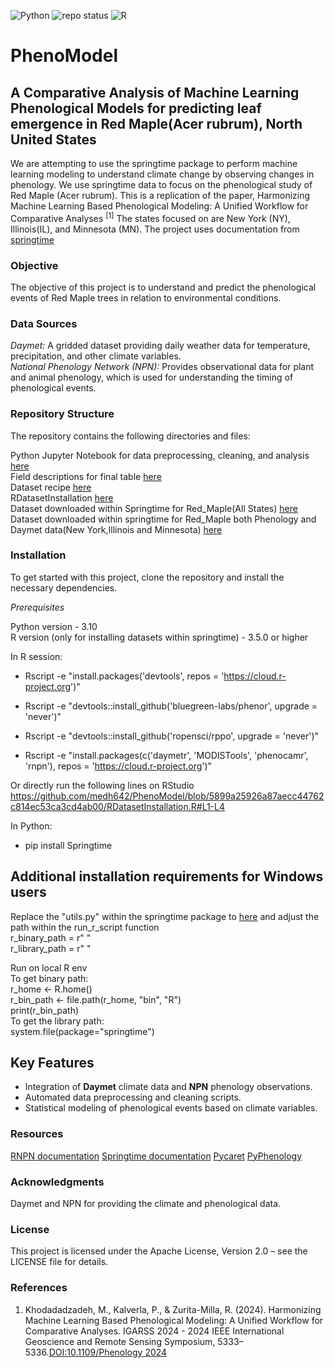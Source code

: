 ![Python](https://img.shields.io/badge/Python-3.10.16-blue?logo=python) ![repo status](https://www.repostatus.org/badges/latest/active.svg)
![R](https://img.shields.io/badge/R-4.4.2-blue?logo=R)

# PhenoModel
## A Comparative Analysis of Machine Learning Phenological Models for predicting leaf emergence in Red Maple(Acer rubrum), North United States
We are attempting to use the springtime package to perform machine learning modeling to understand climate change by observing changes in phenology. We use springtime data to focus on the phenological study of Red Maple (Acer rubrum). This is a replication of the paper, Harmonizing Machine Learning Based Phenological Modeling: A Unified Workflow for Comparative Analyses <sup>[1]</sup>  The states focused on are New York (NY), Illinois(IL), and Minnesota (MN). The project uses documentation from [springtime](https://springtime.readthedocs.io/en/latest/installation/)

### Objective 
The objective of this project is to understand and predict the phenological events of Red Maple trees in relation to environmental conditions.

### Data Sources
*Daymet:* A gridded dataset providing daily weather data for temperature, precipitation, and other climate variables.</br>
*National Phenology Network (NPN):* Provides observational data for plant and animal phenology, which is used for understanding the timing of phenological events.

### Repository Structure
The repository contains the following directories and files:  

Python Jupyter Notebook for data preprocessing, cleaning, and analysis [here](https://github.com/medh642/PhenoModel/blob/main/MLmodel.ipynb) </br>
Field descriptions for final table [here](https://github.com/medh642/PhenoModel/blob/main/ColumnsDescription.pdf)  </br>
Dataset recipe [here](https://github.com/medh642/PhenoModel/blob/main/recip.yaml) </br>
RDatasetInstallation [here](https://github.com/medh642/PhenoModel/blob/main/RDatasetInstallation.R) </br>
Dataset downloaded within Springtime for Red_Maple(All States)  [here](https://github.com/medh642/PhenoModel/blob/main/trial.csv) </br>
Dataset downloaded within springtime for Red_Maple both Phenology and Daymet data(New York,Illinois and Minnesota) [here](https://github.com/medh642/PhenoModel/blob/main/OutputFile.csv)


### Installation
To get started with this project, clone the repository and install the necessary dependencies.  

*Prerequisites*  

Python version - 3.10</br>
R version (only for installing datasets within springtime) - 3.5.0 or higher

In R session:  

- Rscript -e "install.packages('devtools', repos = 'https://cloud.r-project.org')"  

- Rscript -e "devtools::install_github('bluegreen-labs/phenor', upgrade = 'never')"  

- Rscript -e "devtools::install_github('ropensci/rppo', upgrade = 'never')"  

- Rscript -e "install.packages(c('daymetr', 'MODISTools', 'phenocamr', 'rnpn'), repos = 'https://cloud.r-project.org')"

Or directly run the following lines on RStudio 
https://github.com/medh642/PhenoModel/blob/5899a25926a87aecc44762c814ec53ca3cd4ab00/RDatasetInstallation.R#L1-L4

In Python:  

- pip install Springtime  


## Additional installation requirements for Windows users
Replace the "utils.py" within the springtime package to [here](https://github.com/medh642/PhenoModel/blob/main/utils.py) and adjust the path within the run_r_script function</br>
r_binary_path = r" "  </br>
r_library_path = r" " </br>

Run on local R env </br>
To get binary path: </br>
r_home <- R.home() </br>
r_bin_path <- file.path(r_home, "bin", "R") </br>
print(r_bin_path) </br>
To get the library path:  </br>
system.file(package="springtime") </br>


## Key Features

- Integration of **Daymet** climate data and **NPN** phenology observations.
- Automated data preprocessing and cleaning scripts.
- Statistical modeling of phenological events based on climate variables.

### Resources 
[RNPN documentation](https://usa-npn.github.io/rnpn/reference/index.html)
[Springtime documentation](https://springtime.readthedocs.io/en/latest/)
[Pycaret](https://pycaret.readthedocs.io/en/stable/api/regression.html)
[PyPhenology](https://pyphenology.readthedocs.io/en/master/)

### Acknowledgments
Daymet and NPN for providing the climate and phenological data.
 

### License
This project is licensed under the Apache License, Version 2.0 – see the LICENSE file for details.  


### References  
1. Khodadadzadeh, M., Kalverla, P., & Zurita-Milla, R. (2024). Harmonizing Machine Learning Based Phenological Modeling: A Unified Workflow for Comparative Analyses. IGARSS 2024 - 2024 IEEE International Geoscience and Remote Sensing Symposium, 5333–5336.[DOI:10.1109/Phenology 2024]( https://doi.org/10.1109/IGARSS53475.2024.10641356)

